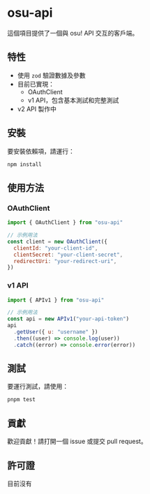 # osu-api

這個項目提供了一個與 osu! API 交互的客戶端。

## 特性

- 使用 `zod` 驗證數據及參數
- 目前已實現：
  - OAuthClient
  - v1 API，包含基本測試和完整測試
- v2 API 製作中

## 安裝

要安裝依賴項，請運行：

```bash
npm install
```

## 使用方法

### OAuthClient

```javascript
import { OAuthClient } from "osu-api"

// 示例用法
const client = new OAuthClient({
  clientId: "your-client-id",
  clientSecret: "your-client-secret",
  redirectUri: "your-redirect-uri",
})
```

### v1 API

```javascript
import { APIv1 } from "osu-api"

// 示例用法
const api = new APIv1("your-api-token")
api
  .getUser({ u: "username" })
  .then((user) => console.log(user))
  .catch((error) => console.error(error))
```

## 測試

要運行測試，請使用：

```bash
pnpm test
```

## 貢獻

歡迎貢獻！請打開一個 issue 或提交 pull request。

## 許可證

目前沒有
